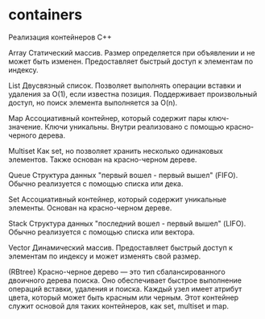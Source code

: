 # containers
Реализация контейнеров C++

Array
Статический массив. Размер определяется при объявлении и не может быть изменен. Предоставляет быстрый доступ к элементам по индексу.

List
Двусвязный список. Позволяет выполнять операции вставки и удаления за O(1), если известна позиция. Поддерживает произвольный доступ, но поиск элемента выполняется за O(n).

Map
Ассоциативный контейнер, который содержит пары ключ-значение. Ключи уникальны. Внутри реализовано с помощью красно-черного дерева.

Multiset
Как set, но позволяет хранить несколько одинаковых элементов. Также основан на красно-черном дереве.

Queue
Структура данных "первый вошел - первый вышел" (FIFO). Обычно реализуется с помощью списка или дека.

Set
Ассоциативный контейнер, который содержит уникальные элементы. Основан на красно-черном дереве.

Stack
Структура данных "последний вошел - первый вышел" (LIFO). Обычно реализуется с помощью списка или вектора.

Vector
Динамический массив. Предоставляет быстрый доступ к элементам по индексу и может изменять свой размер.

(RBtree)
Красно-черное дерево — это тип сбалансированного двоичного дерева поиска.
Оно обеспечивает быстрое выполнение операций вставки, удаления и поиска.
Каждый узел имеет атрибут цвета, который может быть красным или черным.
Этот контейнер служит основой для таких контейнеров, как set, multiset и map.
